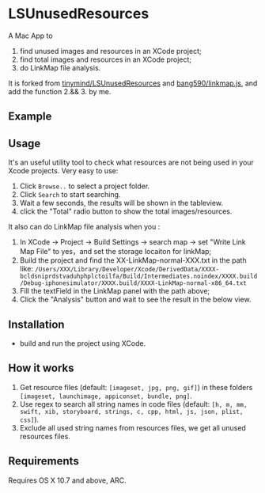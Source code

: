 # LSUnusedResources
A Mac App to 

1. find unused images and resources in an XCode project;
2. find total images and resources  in an XCode project;
3. do LinkMap file analysis.

 It is forked from [tinymind/LSUnusedResources](https://github.com/tinymind/LSUnusedResources) and [bang590/linkmap.js](https://gist.github.com/bang590/8f3e9704f1c2661836cd), 
and add the function 2.&& 3. by me.

## Example



## Usage

It's an useful utility tool to check what resources are not being used in your Xcode projects. Very easy to use: 

1. Click `Browse..` to select a project folder.
2. Click `Search` to start searching.
3. Wait a few seconds, the results will be shown in the tableview.
4. click the "Total" radio button to show the total images/resources.

It also can do LinkMap file analysis when you :

1. In XCode -> Project -> Build Settings -> search map -> set "Write Link Map File" to yes，and set the storage locaiton for linkMap;
2. Build the project and find the XX-LinkMap-normal-XXX.txt in the path like:  ```/Users/XXX/Library/Developer/Xcode/DerivedData/XXXX-bcldsniprdstvaduhphplctoilfa/Build/Intermediates.noindex/XXXX.build/Debug-iphonesimulator/XXXX.build/XXXX-LinkMap-normal-x86_64.txt ```
3. Fill the textField in the LinkMap panel with the path above;
4. Click the "Analysis" button and wait to see the result in the below view.

## Installation

* build and run the project using XCode.

## How it works

1. Get resource files (default: `[imageset, jpg, png, gif]`) in these folders `[imageset, launchimage, appiconset, bundle, png]`.
2. Use regex to search all string names in code files (default: `[h, m, mm, swift, xib, storyboard, strings, c, cpp, html, js, json, plist, css]`).
3. Exclude all used string names from resources files, we get all unused resources files.

## Requirements

Requires OS X 10.7 and above, ARC.
